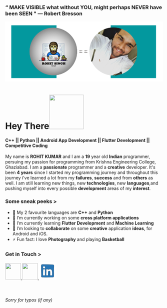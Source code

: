 <br>

### “ MAKE VISIBLE what without YOU, might perhaps NEVER have been SEEN "  ― Robert Bresson<br>

<img src="https://github.com/rohitsinghkcodes/rohitsinghkcodes/blob/master/githubCover.png">

# Hey There<img src="https://media.giphy.com/media/zJ3V6Ot51H8Y0/giphy.gif" width="110" height="110" />

#### **C++ || Python || Android App Development || Flutter Development || Competitive Coding**

My name is **ROHIT KUMAR** and I am a **19** year old **Indian** programmer, persuing my passion for programming from Krishna Engineering College, Ghaziabad.  I am a **passionate** programmer and a **creative** developer.  It's been **4 years** since I started my programming journey and throughout this journey i've learned a lot from my **failures**, **success** and from **others** as well.  I am still learning new things, new **technologies**, new **languages**,and pushing myself into every possible **development** areas of my **interest**.

### Some sneak peeks >
- :memo: My 2 favourite languages are **C++** and **Python**
- 🔭 I’m currently working on some **cross platform applications**
- 🌱 I’m currently learning **Flutter Development** and **Machine Learning**
- 👯 I’m looking to **collaborate** on some **creative** application **ideas**, for Android and iOS.
- ⚡ Fun fact: I love **Photography** and playing **Basketball**

### Get in Touch >

  <a href="https://twitter.com/rohit_ka_tweet" >
     <img src="https://media.giphy.com/media/M9O6ePwNJ58UMF1Rvq/giphy.gif" width="50" height="52" />
  </a>
  <a href="https://www.instagram.com/rohit_ka_insta/">
    <img src="https://media.giphy.com/media/SwyH7oWi2vhkOjCwiJ/giphy.gif" width="50" height="52"/>
  </a>
   <a href="https://www.linkedin.com/in/rohit-kumar-singh-702a451a4/">
    <img src="https://github.com/rohitsinghkcodes/rohitsinghkcodes/blob/master/Readme_gifs/linkedinGif.gif" width="55" height="55" />
  </a>
 <br><br><br> 
 
###### Sorry for typos (if any)
